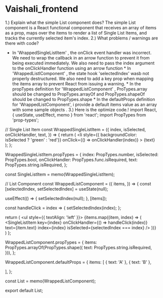 # Vaishali_frontend
1.) Explain what the simple List component does?
    The simple List component is a React functional component that receives an array of items as a prop, maps over the items to render a list of Single List Items, and 
    tracks the currently selected item's index.
2.) What problems / warnings are there with code?
   *   In 'WrappedSingleListItem' , the onClick event handler was incorrect. We need to wrap the 
     callback in an arrow function to prevent it from being executed immediately. We also need to 
      pass the index argument to the onClickHandler function using an arrow function
    * In 'WrappedListIComponent' , the state hook 'selectedIndex' wasb not properly 
       destructured. We also need to add a key prop when mapping the items array to prevent React from issuing a warning.
    * In the propTypes definition for 'WrappedListComponent' , ProTypes.array should be changed to PropTypes.arrayOf and PropTypes.shapeOf should be changed to 
       PropTypes.shape
    * In the defaultProps definition for 'WrappedListComponent', i provide a default items value as an array with some sample objects .
3.) Here is the optimize code.!
  import React, { useState, useEffect, memo } from 'react';
import PropTypes from 'prop-types';

// Single List Item
const WrappedSingleListItem = ({
  index,
  isSelected,
  onClickHandler,
  text,
}) => {
  return (
    <li
      style={{ backgroundColor: isSelected ? 'green' : 'red'}}
      onClick={() => onClickHandler(index)}
    >
      {text}
    </li>
  );
};

WrappedSingleListItem.propTypes = {
  index: PropTypes.number,
  isSelected: PropTypes.bool,
  onClickHandler: PropTypes.func.isRequired,
  text: PropTypes.string.isRequired,
};

const SingleListItem = memo(WrappedSingleListItem);

// List Component
const WrappedListComponent = ({
  items,
}) => {
  const [selectedIndex, setSelectedIndex] = useState(null);

  useEffect(() => {
    setSelectedIndex(null);
  }, [items]);

  const handleClick = index => {
    setSelectedIndex(index);
  };

  return (
    <ul style={{ textAlign: 'left' }}>
      {items.map((item, index) => (
        <SingleListItem
          key={index}
          onClickHandler={() => handleClick(index)}
          text={item.text}
          index={index}
          isSelected={selectedIndex === index}
        />
      ))}
    </ul>
  )
};

WrappedListComponent.propTypes = {
  items: PropTypes.arrayOf(PropTypes.shape({
    text: PropTypes.string.isRequired,
  })),
};

WrappedListComponent.defaultProps = {
  items: [
    { text: 'A' },
    { text: 'B' },

  ],
};

const List = memo(WrappedListComponent);

export default List;


